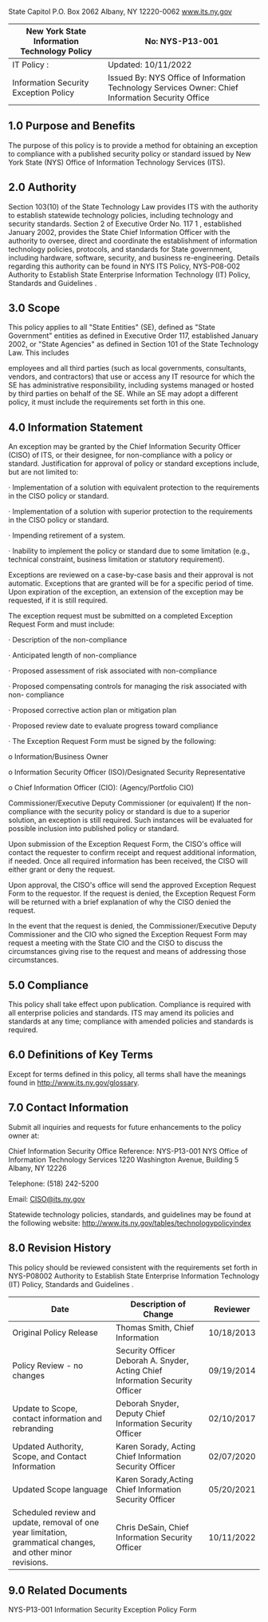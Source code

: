 
<!-- image -->

State Capitol P.O. Box 2062 Albany, NY 12220-0062 www.its.ny.gov


| New York State Information Technology Policy   | No:  NYS-P13-001                                                                                     |
|------------------------------------------------|------------------------------------------------------------------------------------------------------|
| IT Policy :                                    | Updated:  10/11/2022                                                                                 |
| Information Security  Exception Policy         | Issued By:  NYS Office of Information  Technology Services  Owner: Chief Information Security Office |

## 1.0 Purpose and Benefits

The purpose of this policy is to provide a method for obtaining an exception to compliance with a published security policy or standard issued by New York State (NYS) Office of Information Technology Services (ITS).

## 2.0 Authority

Section 103(10) of the State Technology Law provides ITS with the authority to establish statewide technology policies, including technology and security standards. Section 2 of Executive Order No. 117 1 , established January 2002, provides the State Chief Information Officer with the authority to oversee, direct and coordinate the establishment of information technology policies, protocols, and standards for State government, including hardware, software, security, and business re-engineering. Details regarding this authority can be found in NYS ITS Policy, NYS-P08-002 Authority to Establish State Enterprise Information Technology (IT) Policy, Standards and Guidelines .

## 3.0 Scope

This policy applies to all "State Entities" (SE), defined as "State Government" entities as defined in Executive Order 117, established January 2002, or "State Agencies" as defined in Section 101 of the State Technology Law. This includes

employees and all third parties (such as local governments, consultants, vendors, and contractors) that use or access any IT resource for which the SE has administrative responsibility, including systems managed or hosted by third parties on behalf of the SE. While an SE may adopt a different policy, it must include the requirements set forth in this one.

## 4.0 Information Statement

An exception may be granted by the Chief Information Security Officer (CISO) of ITS, or their designee, for non-compliance with a policy or standard. Justification for approval of policy or standard exceptions include, but are not limited to:

· Implementation of a solution with equivalent protection to the requirements in the CISO policy or standard.

· Implementation of a solution with superior protection to the requirements in the CISO policy or standard.

· Impending retirement of a system.

· Inability to implement the policy or standard due to some limitation (e.g., technical constraint, business limitation or statutory requirement).

Exceptions are reviewed on a case-by-case basis and their approval is not automatic. Exceptions that are granted will be for a specific period of time. Upon expiration of the exception, an extension of the exception may be requested, if it is still required.

The exception request must be submitted on a completed Exception Request Form and must include:

· Description of the non-compliance

· Anticipated length of non-compliance

· Proposed assessment of risk associated with non-compliance

· Proposed compensating controls for managing the risk associated with non- compliance

· Proposed corrective action plan or mitigation plan

· Proposed review date to evaluate progress toward compliance

· The Exception Request Form must be signed by the following:

o Information/Business Owner

o Information Security Officer (ISO)/Designated Security Representative

o Chief Information Officer (CIO): (Agency/Portfolio CIO)

Commissioner/Executive Deputy Commissioner (or equivalent) If the non-compliance with the security policy or standard is due to a superior solution, an exception is still required. Such instances will be evaluated for possible inclusion into published policy or standard.

Upon submission of the Exception Request Form, the CISO's office will contact the requester to confirm receipt and request additional information, if needed. Once all required information has been received, the CISO will either grant or deny the request.

Upon approval, the CISO's office will send the approved Exception Request Form to the requestor. If the request is denied, the Exception Request Form will be returned with a brief explanation of why the CISO denied the request.

In the event that the request is denied, the Commissioner/Executive Deputy Commissioner and the CIO who signed the Exception Request Form may request a meeting with the State CIO and the CISO to discuss the circumstances giving rise to the request and means of addressing those circumstances.

## 5.0 Compliance

This policy shall take effect upon publication. Compliance is required with all enterprise policies and standards. ITS may amend its policies and standards at any time; compliance with amended policies and standards is required.

## 6.0 Definitions of Key Terms

Except for terms defined in this policy, all terms shall have the meanings found in http://www.its.ny.gov/glossary.

## 7.0 Contact Information

Submit all inquiries and requests for future enhancements to the policy owner at:

Chief Information Security Office Reference: NYS-P13-001 NYS Office of Information Technology Services 1220 Washington Avenue, Building 5 Albany, NY 12226

Telephone: (518) 242-5200

Email: CISO@its.ny.gov

Statewide technology policies, standards, and guidelines may be found at the following website: http://www.its.ny.gov/tables/technologypolicyindex

## 8.0 Revision History

This policy should be reviewed consistent with the requirements set forth in NYS-P08002 Authority to Establish State Enterprise Information Technology (IT) Policy, Standards and Guidelines .


| Date$_{  }$                                                                                                    | Description of Change                                                            | Reviewer   |
|----------------------------------------------------------------------------------------------------------------|----------------------------------------------------------------------------------|------------|
| Original Policy Release                                                                                        | Thomas Smith,  Chief Information                                                 | 10/18/2013 |
| Policy Review - no changes                                                                                     | Security Officer  Deborah A. Snyder, Acting Chief  Information  Security Officer | 09/19/2014 |
| Update to Scope, contact information and  rebranding                                                           | Deborah Snyder,  Deputy Chief  Information  Security Officer                     | 02/10/2017 |
| Updated Authority, Scope, and Contact  Information                                                             | Karen Sorady,   Acting Chief  Information  Security Officer                      | 02/07/2020 |
| Updated Scope language                                                                                         | Karen Sorady,Acting  Chief Information  Security Officer                         | 05/20/2021 |
| Scheduled review and update, removal of  one year limitation, grammatical changes,  and other minor revisions. | Chris DeSain, Chief Information  Security Officer                                | 10/11/2022 |

## 9.0 Related Documents

NYS-P13-001 Information Security Exception Policy Form